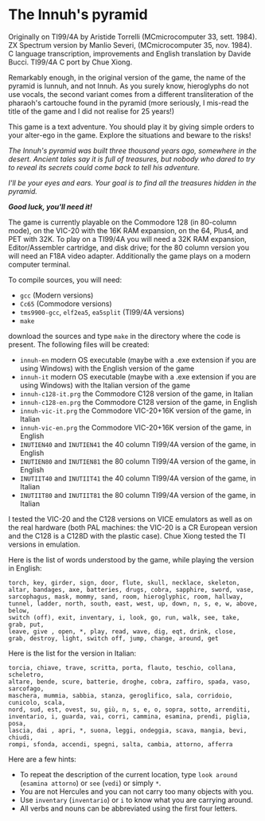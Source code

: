 # The Innuh's pyramid

Originally on TI99/4A by Aristide Torrelli (MCmicrocomputer 33, sett. 1984).
ZX Spectrum version by Manlio Severi, (MCmicrocomputer 35, nov. 1984).
C language transcription, improvements and English translation by Davide Bucci.
TI99/4A C port by Chue Xiong.

Remarkably enough, in the original version of the game, the name of the pyramid is Iunnuh, and not Innuh. As you surely know, hieroglyphs do not use vocals, the second variant comes from a different transliteration of the pharaoh's cartouche found in the pyramid (more seriously, I mis-read the title of the game and I did not realise for 25 years!)

This game is a text adventure. You should play it by giving simple orders to your alter-ego in the game. Explore the situations and beware to the risks!

*The Innuh's pyramid was built three thousand years ago, somewhere in the desert.*
*Ancient tales say it is full of treasures, but nobody who dared to try to
reveal its secrets could come back to tell his adventure.*

*I'll be your eyes and ears.*
*Your goal is to find all the treasures hidden in the pyramid.*

*__Good luck, you'll need it!__*

The game is currently playable on the Commodore 128 (in 80-column mode), on the VIC-20 with the 16K RAM expansion, on the 64, Plus4, and PET with 32K.
To play on a TI99/4A you will need a 32K RAM expansion, Editor/Assembler cartridge, and disk drive; for the 80 column version you will need an F18A video adapter. 
Additionally the game plays on a modern computer terminal.

To compile sources, you will need:

* `gcc` (Modern versions)
* `Cc65` (Commodore versions)
* `tms9900-gcc`, `elf2ea5`, `ea5split` (TI99/4A versions)
* `make`

download the sources and type `make` in the directory where the code is present.
The following files will be created:

* `innuh-en` modern OS executable (maybe with a .exe extension if you are using Windows) with the English version of the game
* `innuh-it` modern OS executable (maybe with a .exe extension if you are using Windows) with the Italian version of the game
* `innuh-c128-it.prg` the Commodore C128 version of the game, in Italian
* `innuh-c128-en.prg` the Commodore C128 version of the game, in English
* `innuh-vic-it.prg` the Commodore VIC-20+16K version of the game, in Italian
* `innuh-vic-en.prg` the Commodore VIC-20+16K version of the game, in English
* `INUTIEN40` and `INUTIEN41` the 40 column TI99/4A version of the game, in English
* `INUTIEN80` and `INUTIEN81` the 80 column TI99/4A version of the game, in English
* `INUTIIT40` and `INUTIIT41` the 40 column TI99/4A version of the game, in Italian
* `INUTIIT80` and `INUTIIT81` the 80 column TI99/4A version of the game, in Italian

I tested the VIC-20 and the C128 versions on VICE emulators as well as on the real hardware (both PAL machines: the VIC-20 is a CR European version and the C128 is a C128D with the plastic case).  Chue Xiong tested the TI versions in emulation.

Here is the list of words understood by the game, while playing the version in English:
```
torch, key, girder, sign, door, flute, skull, necklace, skeleton,
altar, bandages, axe, batteries, drugs, cobra, sapphire, sword, vase,
sarcophagus, mask, mommy, sand, room, hieroglyphic, room, hallway,
tunnel, ladder, north, south, east, west, up, down, n, s, e, w, above, below,
switch (off), exit, inventary, i, look, go, run, walk, see, take, grab, put, 
leave, give , open, *, play, read, wave, dig, eqt, drink, close,
grab, destroy, light, switch off, jump, change, around, get
```

Here is the list for the version in Italian:
```
torcia, chiave, trave, scritta, porta, flauto, teschio, collana, scheletro,
altare, bende, scure, batterie, droghe, cobra, zaffiro, spada, vaso, sarcofago,
maschera, mummia, sabbia, stanza, geroglifico, sala, corridoio, cunicolo, scala,
nord, sud, est, ovest, su, giù, n, s, e, o, sopra, sotto, arrenditi,
inventario, i, guarda, vai, corri, cammina, esamina, prendi, piglia, posa, 
lascia, dai , apri, *, suona, leggi, ondeggia, scava, mangia, bevi, chiudi,
rompi, sfonda, accendi, spegni, salta, cambia, attorno, afferra
```

Here are a few hints:
* To repeat the description of the current location, type `look around` (`esamina attorno`) or `see` (`vedi`) or simply `*`.
* You are not Hercules and you can not carry too many objects with you.
* Use `inventary` (`inventario`) or `i` to know what you are carrying around.
* All verbs and nouns can be abbreviated using the first four letters.


